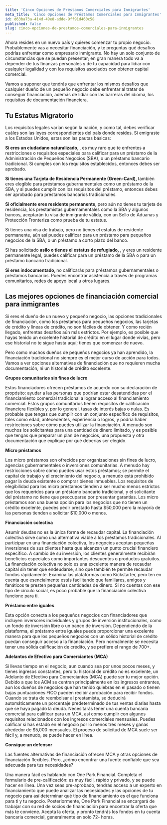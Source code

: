 ```yaml
---
title: 'Cinco Opciones de Préstamos Comerciales para Inmigrantes'
meta_title: 'Cinco Opciones de Préstamos Comerciales para Inmigrantes'
id: d63ba73a-414d-49e8-adde-9ff91d460c58
published: false
slug: cinco-opciones-de-prestamos-comerciales-para-inmigrantes
---
```

<p>Ahora resides en un nuevo país y quieres comenzar tu propio negocio. Probablemente vas a necesitar financiación, y te preguntas qué desafíos podrías enfrentar como empresario inmigrante. No hay un solo conjunto de circunstancias que se puedan presentar; en gran manera todo va a depender de tus finanzas personales y de tu capacidad para lidiar con cualquier legalidad y con los requisitos asociados con obtener capital comercial.</p> 

<p>Vamos a suponer que tendrás que enfrentar los mismos desafíos que cualquier dueño de un pequeño negocio debe enfrentar al tratar de conseguir financiación, además de lidiar con las barreras del idioma, los requisitos de documentación financiera.</p>

<H2>Tu Estatus Migratorio</H2>

<p>Los requisitos legales varían según la nación, y como tal, debes verificar cuáles son las leyes correspondientes del país donde resides. Si emigraste a los Estados Unidos, estas son las pautas básicas:</p>

<p><strong>Si eres un ciudadano naturalizado, </strong>, es muy raro que te enfrentes a restricciones o requisitos especiales para calificar para un préstamo de la Administración de Pequeños Negocios (SBA), o un préstamo bancario tradicional. Si cumples con los requisitos establecidos, entonces debes ser aprobado.</p>

<p><strong>Si tienes una Tarjeta de Residencia Permanente (Green-Card), </strong>también eres elegible para préstamos gubernamentales como un préstamo de la SBA, y si puedes cumplir con los requisitos del préstamo, entonces debes ser aprobado para préstamos bancarios tradicionales. </p>

<p><strong>Si oficialmente eres residente permanente, </strong> pero aún no tienes tu tarjeta de residencia, los prestamistas gubernamentales como la SBA y algunos bancos, aceptarán tu visa de inmigrante válida, con un Sello de Aduanas y Protección Fronteriza como prueba de tu estatus.</p>

<p>Si tienes una visa de trabajo, pero no tienes el estatus de residente permanente, aún así puedes calificar para un préstamo para pequeños negocios de la SBA, o un préstamo a corto plazo del banco. </p>

<p>Si has solicitado <strong> asilo o tienes el estatus de refugiado, </strong>, y eres un residente permanente legal, puedes calificar para un préstamo de la SBA o para un préstamo bancario tradicional. </p>

<p><strong>Si eres indocumentado, </strong> no calificarás para préstamos gubernamentales o préstamos bancarios. Puedes encontrar asistencia a través de programas comunitarios, redes de apoyo local u otros lugares.</p>

<H2>Las mejores opciones de financiación comercial para inmigrantes</H2>

<p>Si eres el dueño de un nuevo y pequeño negocio, las opciones tradicionales de financiación, como los préstamos para pequeños negocios, las tarjetas de crédito y líneas de crédito, no son fáciles de obtener. Y como recién llegado, enfrentas desafíos aún más estrictos. Por ejemplo, es posible que hayas tenido un excelente historial de crédito en el lugar donde vivías, pero ese historial no te sigue hasta aquí; tienes que comenzar de nuevo.</p>

<p>Pero como muchos dueños de pequeños negocios ya han aprendido, la financiación tradicional no siempre es el mejor curso de acción para todos. Vamos a ver opciones alternativas de financiación que no requieren mucha documentación, ni un historial de crédito excelente.</p>

<p><strong>Grupos comunitarios sin fines de lucro</strong></p>

<p>Estos financiadores ofrecen préstamos de acuerdo con su declaración de propósito: ayudar a las personas que podrían estar desatendidas por el financiamiento comercial tradicional a lograr acceso al financiamiento comercial. Estos grupos comunitarios tienen requisitos de calificación financiera flexibles y, por lo general, tasas de interés bajas o nulas. Es probable que tengas que cumplir con un conjunto específico de requisitos, tales como edad, antecedentes, experiencia o logros, y podría haber restricciones sobre cómo puedes utilizar la financiación. A menudo son muchos los solicitantes para una cantidad de dinero limitado, y es posible que tengas que preparar un plan de negocios, una propuesta y otra documentación que explique por qué deberías ser elegido. </p>

<p><strong>Micro préstamos</strong></p>

<p>Los micro préstamos son ofrecidos por organizaciones sin fines de lucro, agencias gubernamentales o inversiones comunitarias. A menudo hay restricciones sobre cómo puedes usar estos préstamos; se permite el capital de trabajo y el crecimiento del negocio, a menudo está prohibido pagar la deuda existente o comprar bienes inmuebles. Los requisitos de elegibilidad para los micro préstamos tienden a ser mucho menos estrictos que los requeridos para un préstamo bancario tradicional, y el solicitante del préstamo no tiene que preocuparse por presentar garantías. Los micro préstamos son una buena opción para los negocios que no tienen un crédito excelente, puedes pedir prestado hasta $50,000 pero la mayoría de las personas tienden a solicitar $10,000 o menos. </p>

<p><strong>Financiación colectiva</strong></p>

<p>Asumir deudas no es la única forma de recaudar capital. La financiación colectiva sirve como una alternativa viable a los préstamos tradicionales. Al participar en una financiación colectiva, los negocios aceptan pequeñas inversiones de sus clientes hasta que alcanzan un punto crucial financiero específico. A cambio de su inversión, los clientes generalmente recibirán beneficios especiales como importantes descuentos o productos gratuitos. La financiación colectiva no solo es una excelente manera de recaudar capital sin tener que endeudarse, sino que también te permite recaudar fondos rápidamente. Examina las plataformas como Kickstarter, pero ten en cuenta que esencialmente estás facilitando que familiares, amigos y fanáticos te presten pequeñas cantidades de dinero. Si no cuentas con ese tipo de círculo social, es poco probable que la financiación colectiva funcione para ti.</p>

<p><strong>Préstamo entre iguales</strong></p>

<p>Esta opción conecta a los pequeños negocios con financiadores que incluyen inversores individuales y grupos de inversión institucionales, como un fondo de inversión libre o un banco de inversión. Dependiendo de la plataforma, el préstamo entre iguales puede proporcionar una excelente manera para que los pequeños negocios con un sólido historial de crédito puedan conseguir acceso a la financiación. Pero normalmente se necesita tener una sólida calificación de crédito, y se prefiere el rango de 700+.</p>

<p><strong>Adelantos de Efectivo para Comerciantes (MCA)</strong></p>

<p>Si llevas tiempo en el negocio, aun cuando sea por unos pocos meses, y tienes ingresos constantes, pero tu historial de crédito no es excelente, un Adelanto de Efectivo para Comerciantes (MCA) puede ser tu mejor opción. Debido a que los ACM se centran principalmente en los ingresos entrantes, aun los dueños de negocios que han tenido quiebras en el pasado o tienen bajas puntuaciones FICO pueden recibir aprobación para recibir fondos. Cuando se trata de reembolsar al prestamista, se deducirá automáticamente un porcentaje predeterminado de tus ventas diarias hasta que se haya pagado la deuda. Necesitarás tener una cuenta bancaria comercial para calificar para un MCA, así como cumplir con algunos requisitos relacionados con los ingresos comerciales mensuales. Puedes calificar si has estado en el negocio por lo menos tres meses y ganas alrededor de $5,000 mensuales. El proceso de solicitud de MCA suele ser fácil y, a menudo, se puede hacer en línea. </p>

<p><strong>Consigue un defensor</strong></p>

<p>Las fuentes alternativas de financiación ofrecen MCA y otras opciones de financiación flexibles. Pero, ¿cómo encontrar una fuente confiable que sea adecuada para tus necesidades?</p>

<p>Una manera fácil es hablando con One Park Financial. Completa el formulario de pre-calificación: es muy fácil, rápido y privado, y se puede hacer en línea. Una vez seas pre-aprobado, tendrás acceso a un experto en financiamiento que puede analizar las necesidades y las opciones de tu negocio para así determinar qué tipo de financiamiento es el que funciona para ti y tu negocio. Posteriormente, One Park Financial se encargará de trabajar con su red de socios de financiación para encontrar la oferta que más te conviene. Acepta la oferta, y pronto tendrás los fondos en tu cuenta bancaria comercial, generalmente en solo 72- horas.</p>